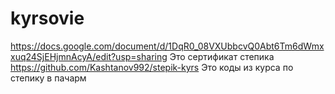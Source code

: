 # kyrsovie
https://docs.google.com/document/d/1DqR0_08VXUbbcvQ0Abt6Tm6dWmxxuq24SjEHjmnAcyA/edit?usp=sharing
Это сертификат степика
https://github.com/Kashtanov992/stepik-kyrs
Это коды из курса по степику в пачарм 
